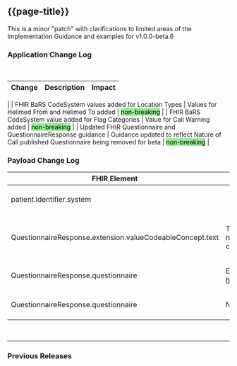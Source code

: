 ## {{page-title}}
This is a minor "patch" with clarifications to limited areas of the Implementation Guidance and examples for v1.0.0-beta.6

### Application Change Log


<br>


| Change                                    | Description                                     | Impact                                                                  | 
|-------------------------------------------|-------------------------------------------------|-------------------------------------------------------------------------|
|
| FHIR BaRS CodeSystem values added for Location Types   | Values for Helimed From and Helimed To added |   <mark style="background-color: LightGreen">non-breaking</mark>  |
| FHIR BaRS CodeSystem value added for Flag Categories   | Value for Call Warning added |   <mark style="background-color: LightGreen">non-breaking</mark>  |
| Updated FHIR Questionnaire and QuestionnaireResponse guidance   | Guidance updated to reflect Nature of Call published Questionnaire being removed for beta  |   <mark style="background-color: LightGreen">non-breaking</mark>  |

### Payload Change Log


| FHIR Element                                         | Previous | Current    | Other   | Referral/Booking | Rationale                                                                                       |  Impact  |
|------------------------------------------------------|----------|------------|---------|------------------|-------------------------------------------------------------------------------------------------|----------|
| patient.identifier.system   |          |     This SHOULD be populated with the namespace for the Identifier        | Update        | Referral Request         |Implementation Guidance consistent across all applications   |   <mark style="background-color: Yellow">correction</mark>  |   
|     QuestionnaireResponse.extension.valueCodeableConcept.text  | This SHOULD be populated with the name of the questionnaire responses contained within.         |     This SHOULD be populated with the name of the questionnaire responses contained within. For the Nature-of-call response this MUST be set to 'Nature of Call (NOC)'        | Update        | Referral Request         |Changes to use of QuestionnaireResponse for Nature-of-call   |   <mark style="background-color: LightGreen">non-breaking</mark>  | 
|      QuestionnaireResponse.questionnaire | Example updated - https://fhir.nhs.uk/Questionnaire/NOC         |     Example updated - https://fhir.nhs.uk/Questionnaire/PTS        | Update        | Referral Request         |Changes to use of QuestionnaireResponse for Nature-of-call   |   <mark style="background-color: LightGreen">non-breaking</mark>  | 
|     QuestionnaireResponse.questionnaire  | Necessity Updated - MUST         |     Necessity Updated - MAY        | Update        | Referral Request         |Changes to use of QuestionnaireResponse for Nature-of-call   |   <mark style="background-color: LightGreen">non-breaking</mark>  | 


<br>
<hr>

### Previous Releases